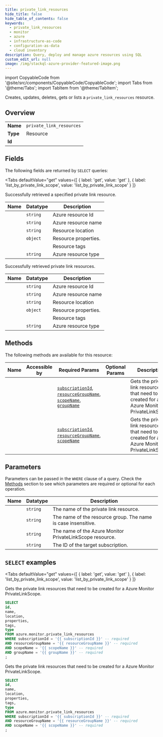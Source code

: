 ```yaml
--- 
title: private_link_resources
hide_title: false
hide_table_of_contents: false
keywords:
  - private_link_resources
  - monitor
  - azure
  - infrastructure-as-code
  - configuration-as-data
  - cloud inventory
description: Query, deploy and manage azure resources using SQL
custom_edit_url: null
image: /img/stackql-azure-provider-featured-image.png
---
```


import CopyableCode from '@site/src/components/CopyableCode/CopyableCode';
import Tabs from '@theme/Tabs';
import TabItem from '@theme/TabItem';

Creates, updates, deletes, gets or lists a <code>private_link_resources</code> resource.

## Overview
<table><tbody>
<tr><td><b>Name</b></td><td><code>private_link_resources</code></td></tr>
<tr><td><b>Type</b></td><td>Resource</td></tr>
<tr><td><b>Id</b></td><td><CopyableCode code="azure.monitor.private_link_resources" /></td></tr>
</tbody></table>

## Fields

The following fields are returned by `SELECT` queries:

<Tabs
    defaultValue="get"
    values={[
        { label: 'get', value: 'get' },
        { label: 'list_by_private_link_scope', value: 'list_by_private_link_scope' }
    ]}
>
<TabItem value="get">

Successfully retrieved a specified private link resource.

<table>
<thead>
    <tr>
    <th>Name</th>
    <th>Datatype</th>
    <th>Description</th>
    </tr>
</thead>
<tbody>
<tr>
    <td><CopyableCode code="id" /></td>
    <td><code>string</code></td>
    <td>Azure resource Id</td>
</tr>
<tr>
    <td><CopyableCode code="name" /></td>
    <td><code>string</code></td>
    <td>Azure resource name</td>
</tr>
<tr>
    <td><CopyableCode code="location" /></td>
    <td><code>string</code></td>
    <td>Resource location</td>
</tr>
<tr>
    <td><CopyableCode code="properties" /></td>
    <td><code>object</code></td>
    <td>Resource properties.</td>
</tr>
<tr>
    <td><CopyableCode code="tags" /></td>
    <td><code></code></td>
    <td>Resource tags</td>
</tr>
<tr>
    <td><CopyableCode code="type" /></td>
    <td><code>string</code></td>
    <td>Azure resource type</td>
</tr>
</tbody>
</table>
</TabItem>
<TabItem value="list_by_private_link_scope">

Successfully retrieved private link resources.

<table>
<thead>
    <tr>
    <th>Name</th>
    <th>Datatype</th>
    <th>Description</th>
    </tr>
</thead>
<tbody>
<tr>
    <td><CopyableCode code="id" /></td>
    <td><code>string</code></td>
    <td>Azure resource Id</td>
</tr>
<tr>
    <td><CopyableCode code="name" /></td>
    <td><code>string</code></td>
    <td>Azure resource name</td>
</tr>
<tr>
    <td><CopyableCode code="location" /></td>
    <td><code>string</code></td>
    <td>Resource location</td>
</tr>
<tr>
    <td><CopyableCode code="properties" /></td>
    <td><code>object</code></td>
    <td>Resource properties.</td>
</tr>
<tr>
    <td><CopyableCode code="tags" /></td>
    <td><code></code></td>
    <td>Resource tags</td>
</tr>
<tr>
    <td><CopyableCode code="type" /></td>
    <td><code>string</code></td>
    <td>Azure resource type</td>
</tr>
</tbody>
</table>
</TabItem>
</Tabs>

## Methods

The following methods are available for this resource:

<table>
<thead>
    <tr>
    <th>Name</th>
    <th>Accessible by</th>
    <th>Required Params</th>
    <th>Optional Params</th>
    <th>Description</th>
    </tr>
</thead>
<tbody>
<tr>
    <td><a href="#get"><CopyableCode code="get" /></a></td>
    <td><CopyableCode code="select" /></td>
    <td><a href="#parameter-subscriptionId"><code>subscriptionId</code></a>, <a href="#parameter-resourceGroupName"><code>resourceGroupName</code></a>, <a href="#parameter-scopeName"><code>scopeName</code></a>, <a href="#parameter-groupName"><code>groupName</code></a></td>
    <td></td>
    <td>Gets the private link resources that need to be created for a Azure Monitor PrivateLinkScope.</td>
</tr>
<tr>
    <td><a href="#list_by_private_link_scope"><CopyableCode code="list_by_private_link_scope" /></a></td>
    <td><CopyableCode code="select" /></td>
    <td><a href="#parameter-subscriptionId"><code>subscriptionId</code></a>, <a href="#parameter-resourceGroupName"><code>resourceGroupName</code></a>, <a href="#parameter-scopeName"><code>scopeName</code></a></td>
    <td></td>
    <td>Gets the private link resources that need to be created for a Azure Monitor PrivateLinkScope.</td>
</tr>
</tbody>
</table>

## Parameters

Parameters can be passed in the `WHERE` clause of a query. Check the [Methods](#methods) section to see which parameters are required or optional for each operation.

<table>
<thead>
    <tr>
    <th>Name</th>
    <th>Datatype</th>
    <th>Description</th>
    </tr>
</thead>
<tbody>
<tr id="parameter-groupName">
    <td><CopyableCode code="groupName" /></td>
    <td><code>string</code></td>
    <td>The name of the private link resource.</td>
</tr>
<tr id="parameter-resourceGroupName">
    <td><CopyableCode code="resourceGroupName" /></td>
    <td><code>string</code></td>
    <td>The name of the resource group. The name is case insensitive.</td>
</tr>
<tr id="parameter-scopeName">
    <td><CopyableCode code="scopeName" /></td>
    <td><code>string</code></td>
    <td>The name of the Azure Monitor PrivateLinkScope resource.</td>
</tr>
<tr id="parameter-subscriptionId">
    <td><CopyableCode code="subscriptionId" /></td>
    <td><code>string</code></td>
    <td>The ID of the target subscription.</td>
</tr>
</tbody>
</table>

## `SELECT` examples

<Tabs
    defaultValue="get"
    values={[
        { label: 'get', value: 'get' },
        { label: 'list_by_private_link_scope', value: 'list_by_private_link_scope' }
    ]}
>
<TabItem value="get">

Gets the private link resources that need to be created for a Azure Monitor PrivateLinkScope.

```sql
SELECT
id,
name,
location,
properties,
tags,
type
FROM azure.monitor.private_link_resources
WHERE subscriptionId = '{{ subscriptionId }}' -- required
AND resourceGroupName = '{{ resourceGroupName }}' -- required
AND scopeName = '{{ scopeName }}' -- required
AND groupName = '{{ groupName }}' -- required
;
```
</TabItem>
<TabItem value="list_by_private_link_scope">

Gets the private link resources that need to be created for a Azure Monitor PrivateLinkScope.

```sql
SELECT
id,
name,
location,
properties,
tags,
type
FROM azure.monitor.private_link_resources
WHERE subscriptionId = '{{ subscriptionId }}' -- required
AND resourceGroupName = '{{ resourceGroupName }}' -- required
AND scopeName = '{{ scopeName }}' -- required
;
```
</TabItem>
</Tabs>
